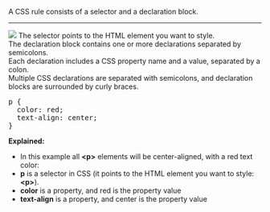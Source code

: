 A CSS rule consists of a selector and a declaration block.
<hr>
<img src="https://i.imgur.com/empPht2.gif">
The selector points to the HTML element you want to style.
<br>
The declaration block contains one or more declarations separated by semicolons.
<br>
Each declaration includes a CSS property name and a value, separated by a colon.
<br>
Multiple CSS declarations are separated with semicolons, and declaration blocks are surrounded by curly braces.
<pre>
p {
  color: red;
  text-align: center;
}
</pre>
<b>Explained:</b>
<ul>
  <li>In this example all <b>&lt;p&gt;</b> elements will be center-aligned, with a red text color:
  <li><b>p</b> is a selector in CSS (it points to the HTML element you want to style: <b>&lt;p&gt;</b>).
  <li><b>color</b> is a property, and red is the property value
  <li><b>text-align</b> is a property, and center is the property value
</ul>
